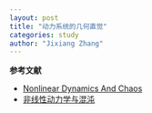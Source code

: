 ```yaml
---
layout: post
title: "动力系统的几何直觉"
categories: study
author: "Jixiang Zhang"
---
```


**参考文献**

- [Nonlinear Dynamics And Chaos](https://book.douban.com/subject/24545678/)
- [非线性动力学与混沌](https://book.douban.com/subject/27049323/)